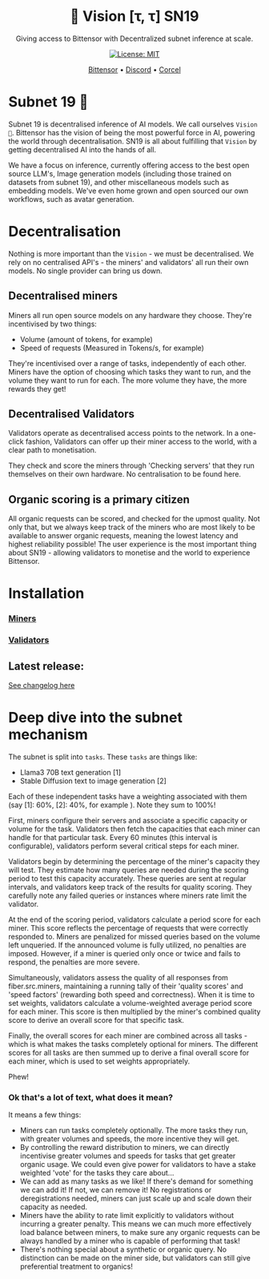 <div align="center">

# **👀 Vision [τ, τ] SN19**
Giving access to Bittensor with Decentralized subnet inference at scale.

[![License: MIT](https://img.shields.io/badge/License-MIT-yellow.svg)](https://opensource.org/licenses/MIT)

[Bittensor](https://bittensor.com/whitepaper)  •  [Discord](https://discord.gg/dR865yTPaZ) • [Corcel](https://app.corcel.io/studio)
</div>


# Subnet 19 👀
Subnet 19 is decentralised inference of AI models. We call ourselves `Vision 👀`. Bittensor has the vision of being the most powerful force in AI, powering the world through decentralisation. SN19 is all about fulfilling that `Vision` by getting decentralised AI into the hands of all.

We have a focus on inference, currently offering access to the best open source LLM's, Image generation models (including those trained on datasets from subnet 19), and other miscellaneous models such as embedding models. We've even home grown and open sourced our own workflows, such as avatar generation.

# Decentralisation
Nothing is more important than the `Vision` - we must be decentralised. We rely on no centralised API's - the miners' and validators' all run their own models. No single provider can bring us down.

## Decentralised miners
Miners all run open source models on any hardware they choose. They're incentivised by two things:
- Volume (amount of tokens, for example)
- Speed of requests (Measured in Tokens/s, for example)

They're incentivised over a range of tasks, independently of each other. Miners have the option of choosing which tasks they want to run, and the volume they want to run for each. The more volume they have, the more rewards they get!

## Decentralised Validators
Validators operate as decentralised access points to the network. In a one-click fashion, Validators can offer up their miner access to the world, with a clear path to monetisation. 

They check and score the miners through 'Checking servers' that they run themselves on their own hardware. No centralisation to be found here.

## Organic scoring is a primary citizen
All organic requests can be scored, and checked for the upmost quality. Not only that, but we always keep track of the miners who are most likely to be available to answer organic requests, meaning the lowest latency and highest reliability possible! The user experience is the most important thing about SN19 - allowing validators to monetise and the world to experience Bittensor.

# Installation
### [Miners](docs/mining.md)

### [Validators](docs/validating.md)

## Latest release:
[See changelog here](changelog.md)


# Deep dive into the subnet mechanism
The subnet is split into `tasks`. These `tasks` are things like:
- Llama3 70B text generation [1]
- Stable Diffusion text to image generation [2]
  
Each of these independent tasks have a weighting associated with them (say [1]: 60%, [2]: 40%, for example ). Note they sum to 100%!

First, miners configure their servers and associate a specific capacity or volume for the task. Validators then fetch the capacities that each miner can handle for that particular task. Every 60 minutes (this interval is configurable), validators perform several critical steps for each miner.

Validators begin by determining the percentage of the miner's capacity they will test. They estimate how many queries are needed during the scoring period to test this capacity accurately. These queries are sent at regular intervals, and validators keep track of the results for quality scoring. They carefully note any failed queries or instances where miners rate limit the validator.

At the end of the scoring period, validators calculate a ﻿period score for each miner. This score reflects the percentage of requests that were correctly responded to. Miners are penalized for missed queries based on the volume left unqueried. If the announced volume is fully utilized, no penalties are imposed. However, if a miner is queried only once or twice and fails to respond, the penalties are more severe.

Simultaneously, validators assess the quality of all responses from fiber.src.miners, maintaining a running tally of their 'quality scores' and 'speed factors' (rewarding both speed and correctness). When it is time to set weights, validators calculate a volume-weighted average period score for each miner. This score is then multiplied by the miner's combined quality score to derive an overall score for that specific task.

Finally, the overall scores for each miner are combined across all tasks - which is what makes the tasks completely optional for miners. The different scores for all tasks are then summed up to derive a final overall score for each miner, which is used to set weights appropriately.

Phew!

### Ok that's a lot of text, what does it mean?
It means a few things:
- Miners can run tasks completely optionally. The more tasks they run, with greater volumes and speeds, the more incentive they will get.
- By controlling the reward distribution to miners, we can directly incentivise greater volumes and speeds for tasks that get greater organic usage. We could even give power for validators to have a stake weighted 'vote' for the tasks they care about...
- We can add as many tasks as we like! If there's demand for something we can add it! If not, we can remove it! No registrations or deregistrations needed, miners can just scale up and scale down their capacity as needed.
- Miners have the ability to rate limit explicitly to validators without incurring a greater penalty. This means we can much more effectively load balance between miners, to make sure any organic requests can be always handled by a miner who is capable of performing that task!
- There's nothing special about a synthetic or organic query. No distinction can be made on the miner side, but validators can still give preferential treatment to organics!